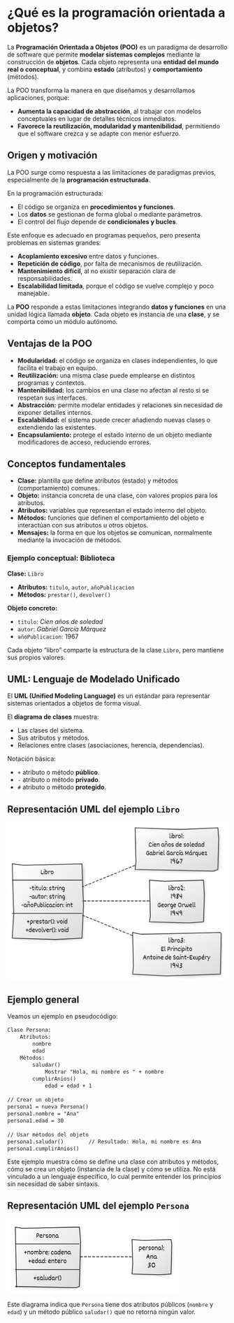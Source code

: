 
# ¿Qué es la programación orientada a objetos?

La **Programación Orientada a Objetos (POO)** es un paradigma de desarrollo de software que permite **modelar sistemas complejos** mediante la construcción de **objetos**. Cada objeto representa una **entidad del mundo real o conceptual**, y combina **estado** (atributos) y **comportamiento** (métodos).

La POO transforma la manera en que diseñamos y desarrollamos aplicaciones, porque:

* **Aumenta la capacidad de abstracción**, al trabajar con modelos conceptuales en lugar de detalles técnicos inmediatos.
* **Favorece la reutilización, modularidad y mantenibilidad**, permitiendo que el software crezca y se adapte con menor esfuerzo.

## Origen y motivación

La POO surge como respuesta a las limitaciones de paradigmas previos, especialmente de la **programación estructurada**.

En la programación estructurada:

* El código se organiza en **procedimientos y funciones**.
* Los **datos** se gestionan de forma global o mediante parámetros.
* El control del flujo depende de **condicionales y bucles**.

Este enfoque es adecuado en programas pequeños, pero presenta problemas en sistemas grandes:

* **Acoplamiento excesivo** entre datos y funciones.
* **Repetición de código**, por falta de mecanismos de reutilización.
* **Mantenimiento difícil**, al no existir separación clara de responsabilidades.
* **Escalabilidad limitada**, porque el código se vuelve complejo y poco manejable.

La **POO** responde a estas limitaciones integrando **datos y funciones** en una unidad lógica llamada **objeto**. Cada objeto es instancia de una **clase**, y se comporta como un módulo autónomo.


## Ventajas de la POO

* **Modularidad:** el código se organiza en clases independientes, lo que facilita el trabajo en equipo.
* **Reutilización:** una misma clase puede emplearse en distintos programas y contextos.
* **Mantenibilidad:** los cambios en una clase no afectan al resto si se respetan sus interfaces.
* **Abstracción:** permite modelar entidades y relaciones sin necesidad de exponer detalles internos.
* **Escalabilidad:** el sistema puede crecer añadiendo nuevas clases o extendiendo las existentes.
* **Encapsulamiento:** protege el estado interno de un objeto mediante modificadores de acceso, reduciendo errores.


## Conceptos fundamentales

* **Clase:** plantilla que define atributos (estado) y métodos (comportamiento) comunes.
* **Objeto:** instancia concreta de una clase, con valores propios para los atributos.
* **Atributos:** variables que representan el estado interno del objeto.
* **Métodos:** funciones que definen el comportamiento del objeto e interactúan con sus atributos u otros objetos.
* **Mensajes:** la forma en que los objetos se comunican, normalmente mediante la invocación de métodos.


### Ejemplo conceptual: Biblioteca

**Clase:** `Libro`

* **Atributos:** `titulo`, `autor`, `añoPublicacion`
* **Métodos:** `prestar()`, `devolver()`

**Objeto concreto:**

* `titulo`: *Cien años de soledad*
* `autor`: *Gabriel García Márquez*
* `añoPublicacion`: 1967

Cada objeto “libro” comparte la estructura de la clase `Libro`, pero mantiene sus propios valores.


## UML: Lenguaje de Modelado Unificado

El **UML (Unified Modeling Language)** es un estándar para representar sistemas orientados a objetos de forma visual.

El **diagrama de clases** muestra:

* Las clases del sistema.
* Sus atributos y métodos.
* Relaciones entre clases (asociaciones, herencia, dependencias).

Notación básica:

* `+` atributo o método **público**.
* `-` atributo o método **privado**.
* `#` atributo o método **protegido**.


## Representación UML del ejemplo `Libro`

![diagrama0](img/diagrama0.png)



## Ejemplo general 

Veamos un ejemplo en pseudocódigo:

```plaintext
Clase Persona:
    Atributos:
        nombre
        edad
    Métodos:
        saludar()
            Mostrar "Hola, mi nombre es " + nombre
        cumplirAnios()
            edad = edad + 1

// Crear un objeto
persona1 = nueva Persona()
persona1.nombre = "Ana"
persona1.edad = 30

// Usar métodos del objeto
persona1.saludar()        // Resultado: Hola, mi nombre es Ana
persona1.cumplirAnios()
```

Este ejemplo muestra cómo se define una clase con atributos y métodos, cómo se crea un objeto (instancia de la clase) y cómo se utiliza. No está vinculado a un lenguaje específico, lo cual permite entender los principios sin necesidad de saber sintaxis.


## Representación UML del ejemplo `Persona`

![diagrama1](img/diagrama1.png)

Este diagrama indica que `Persona` tiene dos atributos públicos (`nombre` y `edad`) y un método público `saludar()` que no retorna ningún valor.

